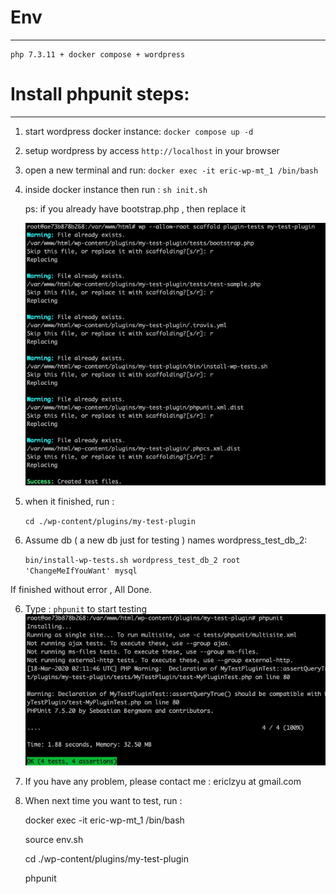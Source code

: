 # Env
---

    php 7.3.11 + docker compose + wordpress

# Install phpunit steps:
---
1. start wordpress docker instance:  `docker compose up -d`

2. setup wordpress by access ` http://localhost ` in your browser

3. open a new terminal and run:  `docker exec -it eric-wp-mt_1 /bin/bash`

4. inside docker instance then run : `sh init.sh`
    
    ps: if you already have bootstrap.php , then replace it

    <img src="https://github.com/elaoshi/wordpress-plugin-unit-test/blob/master/screenshots/replace_files.jpg?raw=true" width="500" />
5. when it finished, run : 
    
    ` cd ./wp-content/plugins/my-test-plugin `
    
6. Assume db ( a new db just for testing ) names wordpress_test_db_2:

    `bin/install-wp-tests.sh wordpress_test_db_2 root 'ChangeMeIfYouWant' mysql`

If finished without error , All Done.

6. Type : `phpunit` to start testing
    <img src="https://github.com/elaoshi/wordpress-plugin-unit-test/blob/master/screenshots/test_success.jpg?raw=true" width="500" />

7. If you have any problem, please contact me : ericlzyu at gmail.com

8. When next time you want to test, run : 

    docker exec -it eric-wp-mt_1 /bin/bash

    source env.sh

    cd ./wp-content/plugins/my-test-plugin

    phpunit

